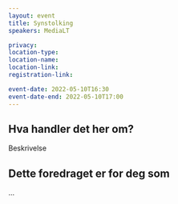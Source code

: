 ```yaml
---
layout: event
title: Synstolking
speakers: MediaLT

privacy:
location-type:
location-name:
location-link:
registration-link:

event-date: 2022-05-10T16:30
event-date-end: 2022-05-10T17:00
---
```

## Hva handler det her om?
Beskrivelse

## Dette foredraget er for deg som
...
